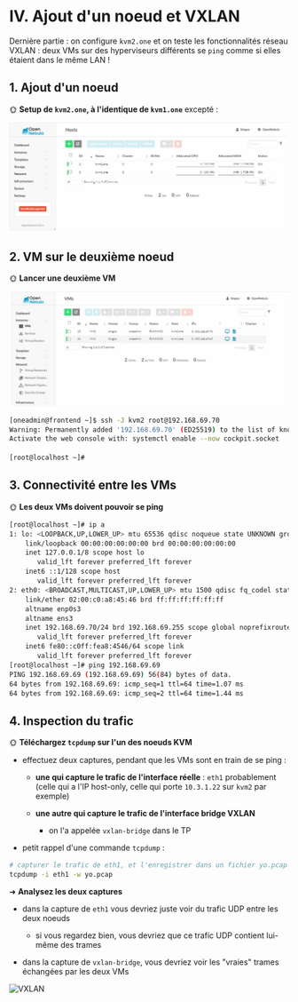# IV. Ajout d'un noeud et VXLAN

Dernière partie : on configure `kvm2.one` et on teste les fonctionnalités réseau VXLAN : deux VMs sur des hyperviseurs différents se `ping` comme si elles étaient dans le même LAN !

## 1. Ajout d'un noeud

🌞 **Setup de `kvm2.one`, à l'identique de `kvm1.one`** excepté :

![](/Images/kvm-init.png)

## 2. VM sur le deuxième noeud

🌞 **Lancer une deuxième VM**

![](/Images/vm2.png)

```bash
[oneadmin@frontend ~]$ ssh -J kvm2 root@192.168.69.70
Warning: Permanently added '192.168.69.70' (ED25519) to the list of known hosts.
Activate the web console with: systemctl enable --now cockpit.socket

[root@localhost ~]#
```

## 3. Connectivité entre les VMs

🌞 **Les deux VMs doivent pouvoir se ping**

```bash
[root@localhost ~]# ip a
1: lo: <LOOPBACK,UP,LOWER_UP> mtu 65536 qdisc noqueue state UNKNOWN group default qlen 1000
    link/loopback 00:00:00:00:00:00 brd 00:00:00:00:00:00
    inet 127.0.0.1/8 scope host lo
       valid_lft forever preferred_lft forever
    inet6 ::1/128 scope host
       valid_lft forever preferred_lft forever
2: eth0: <BROADCAST,MULTICAST,UP,LOWER_UP> mtu 1500 qdisc fq_codel state UP group default qlen 1000
    link/ether 02:00:c0:a8:45:46 brd ff:ff:ff:ff:ff:ff
    altname enp0s3
    altname ens3
    inet 192.168.69.70/24 brd 192.168.69.255 scope global noprefixroute eth0
       valid_lft forever preferred_lft forever
    inet6 fe80::c0ff:fea8:4546/64 scope link
       valid_lft forever preferred_lft forever
[root@localhost ~]# ping 192.168.69.69
PING 192.168.69.69 (192.168.69.69) 56(84) bytes of data.
64 bytes from 192.168.69.69: icmp_seq=1 ttl=64 time=1.07 ms
64 bytes from 192.168.69.69: icmp_seq=2 ttl=64 time=1.44 ms
```

## 4. Inspection du trafic

🌞 **Téléchargez `tcpdump` sur l'un des noeuds KVM**

- effectuez deux captures, pendant que les VMs sont en train de se ping :

    - **une qui capture le trafic de l'interface réelle** : `eth1` probablement (celle qui a l'IP host-only, celle qui porte `10.3.1.22` sur `kvm2` par exemple)
    - **une autre qui capture le trafic de l'interface bridge VXLAN**

      - on l'a appelée `vxlan-bridge` dans le TP

- petit rappel d'une commande `tcpdump` :

```bash
# capturer le trafic de eth1, et l'enregistrer dans un fichier yo.pcap
tcpdump -i eth1 -w yo.pcap
```

➜ **Analysez les deux captures**

- dans la capture de `eth1` vous devriez juste voir du trafic UDP entre les deux noeuds

    - si vous regardez bien, vous devriez que ce trafic UDP contient lui-même des trames

- dans la capture de `vxlan-bridge`, vous devriez voir les "vraies" trames échangées par les deux VMs

![VXLAN](./img/vxlan.jpg)
